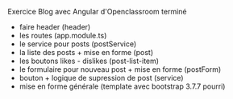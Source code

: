 Exercice Blog avec Angular d'Openclassroom terminé

- faire header (header)
- les routes (app.module.ts)
- le service pour posts (postService)
- la liste des posts + mise en forme (post)
- les boutons likes - dislikes (post-list-item)
- le formulaire pour nouveau post + mise en forme (postForm)
- bouton + logique de supression de post (service)
- mise en forme générale (template avec bootstrap 3.7.7 pourri)

